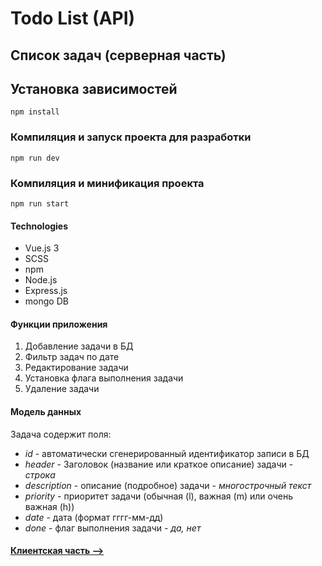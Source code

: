 # Todo List (API)

## Список задач (серверная часть)

## Установка зависимостей

```
npm install
```

### Компиляция и запуск проекта для разработки

```
npm run dev
```

### Компиляция и минификация проекта

```
npm run start
```

#### Technologies

- Vue.js 3
- SCSS
- npm
- Node.js
- Express.js
- mongo DB

#### Функции приложения

1. Добавление задачи в БД
2. Фильтр задач по дате
3. Редактирование задачи
4. Установка флага выполнения задачи
5. Удаление задачи

#### Модель данных

Задача содержит поля:

- _id_ - автоматически сгенерированный идентификатор записи в БД
- _header_ - Заголовок (название или краткое описание) задачи - _строка_
- _description_ - описание (подробное) задачи - _многострочный текст_
- _priority_ - приоритет задачи (обычная (l), важная (m) или очень важная (h))
- _date_ - дата (формат гггг-мм-дд)
- _done_ - флаг выполнения задачи - _да, нет_

#### [Клиентская часть -->](https://github.com/AlekseiMakhov/todo-list-frontend)
